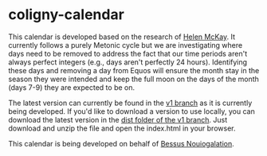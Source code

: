 # coligny-calendar
This calendar is developed based on the research of [Helen McKay](https://www.academia.edu/35143200/THE_COLIGNY_CALENDAR_AS_A_METONIC_LUNAR_CALENDAR).  It currently follows a purely Metonic cycle but we are investigating where days need to be removed to address the fact that our time periods aren't always perfect integers (e.g., days aren't perfectly 24 hours).  Identifying these days and removing a day from Equos will ensure the month stay in the season they were intended and keep the full moon on the days of the month (days 7-9) they are expected to be on.

The latest version can currently be found in the [v1 branch](https://github.com/serenelynow/coligny-calendar/tree/v1/) as it is currently being developed.  If you'd like to download a version to use locally, you can download the latest version in the [dist folder of the v1 branch](https://github.com/serenelynow/coligny-calendar/tree/v1/dist).  Just download and unzip the file and open the index.html in your browser.

This calendar is being developed on behalf of [Bessus Nouiogalation](https://nouiogalatis.org/).